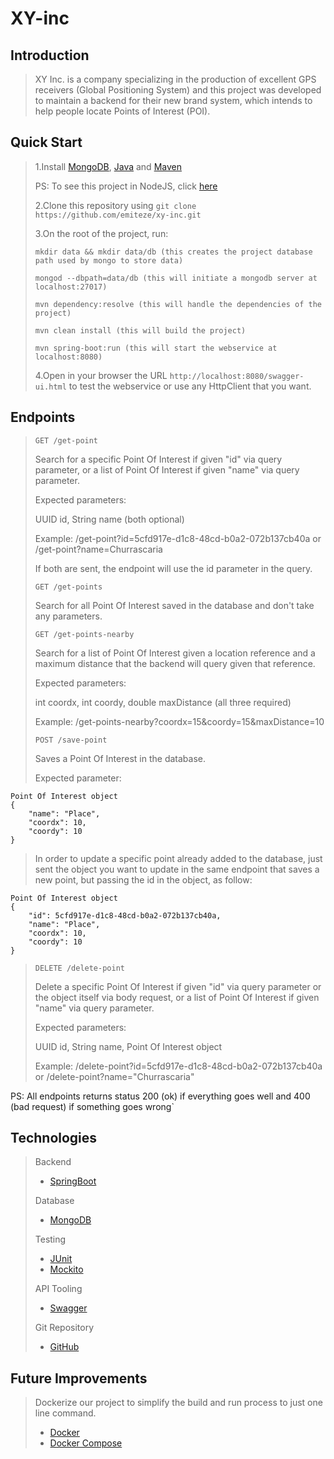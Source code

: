 # XY-inc

## Introduction

> XY Inc. is a company specializing in the production of excellent GPS receivers (Global Positioning System) and this project was developed to maintain a backend for their new brand system, which intends to help people locate Points of Interest (POI). 

## Quick Start

> 1.Install [MongoDB](https://www.mongodb.com/download-center), [Java](https://www.java.com/pt_BR/download/) and [Maven](https://maven.apache.org/download.cgi)
>
>PS: To see this project in NodeJS, click [here](https://github.com/emiteze/node-xy-inc) 
>
> 2.Clone this repository using ` git clone https://github.com/emiteze/xy-inc.git `
>
> 3.On the root of the project, run:
>
> ``` mkdir data && mkdir data/db (this creates the project database path used by mongo to store data) ```
>
> ``` mongod --dbpath=data/db (this will initiate a mongodb server at localhost:27017) ```
>
> ``` mvn dependency:resolve (this will handle the dependencies of the project) ```
>
> ``` mvn clean install (this will build the project) ```
>
> ``` mvn spring-boot:run (this will start the webservice at localhost:8080) ```
>
> 4.Open in your browser the URL ` http://localhost:8080/swagger-ui.html ` to test the webservice or use any HttpClient that you want.

## Endpoints

> ` GET /get-point `
>
> Search for a specific Point Of Interest if given "id" via query parameter, or a list of Point Of Interest if given "name" via query parameter.
>
> Expected parameters:
>
> UUID id, String name (both optional)
>
> Example: /get-point?id=5cfd917e-d1c8-48cd-b0a2-072b137cb40a or /get-point?name=Churrascaria
>
> If both are sent, the endpoint will use the id parameter in the query.
>
> ` GET /get-points `
>
> Search for all Point Of Interest saved in the database and don't take any parameters.
>
> ` GET /get-points-nearby `
>
> Search for a list of Point Of Interest given a location reference and a maximum distance that the backend will query given that reference.
>
> Expected parameters:
>
> int coordx, int coordy, double maxDistance (all three required)
>
> Example: /get-points-nearby?coordx=15&coordy=15&maxDistance=10
>
> ` POST /save-point `
>
> Saves a Point Of Interest in the database.
>
> Expected parameter:
```
Point Of Interest object
{
    "name": "Place",
    "coordx": 10,
    "coordy": 10
}
```
> In order to update a specific point already added to the database, just sent the object you want to update in the same endpoint that saves a new point, but passing the id in the object, as follow:
```
Point Of Interest object
{
    "id": 5cfd917e-d1c8-48cd-b0a2-072b137cb40a,
    "name": "Place",
    "coordx": 10,
    "coordy": 10
}
```
> ` DELETE /delete-point `
>
> Delete a specific Point Of Interest if given "id" via query parameter or the object itself via body request, or a list of Point Of Interest if given "name" via query parameter.
>
>Expected parameters:
>
> UUID id, String name, Point Of Interest object
>
> Example: /delete-point?id=5cfd917e-d1c8-48cd-b0a2-072b137cb40a or /delete-point?name="Churrascaria"
>
PS: All endpoints returns status 200 (ok) if everything goes well and 400 (bad request) if something goes wrong`

## Technologies

> Backend
> * [SpringBoot](http://projects.spring.io/spring-boot/)
>
>Database
> * [MongoDB](https://www.mongodb.org/)
>
>Testing
> * [JUnit](http://junit.org/)
> * [Mockito](http://mockito.org/)
>
> API Tooling
> * [Swagger](https://swagger.io/)
>
> Git Repository
> * [GitHub](https://github.com/)

## Future Improvements

> Dockerize our project to simplify the build and run process to just one line command.
> * [Docker](http://www.docker.com/)
> * [Docker Compose](http://www.docker.com/products/docker-compose)
